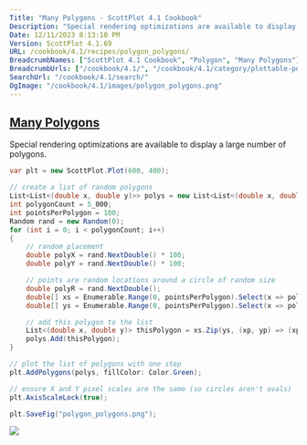 ```yaml
---
Title: "Many Polygons - ScottPlot 4.1 Cookbook"
Description: "Special rendering optimizations are available to display a large number of polygons."
Date: 12/11/2023 8:13:10 PM
Version: ScottPlot 4.1.69
URL: /cookbook/4.1/recipes/polygon_polygons/
BreadcrumbNames: ["ScottPlot 4.1 Cookbook", "Polygon", "Many Polygons"]
BreadcrumbUrls: ["/cookbook/4.1/", "/cookbook/4.1/category/plottable-polygon", "/cookbook/4.1/recipes/polygon_polygons/"]
SearchUrl: "/cookbook/4.1/search/"
OgImage: "/cookbook/4.1/images/polygon_polygons.png"
---
```


<h2><a id='many-polygons' href='/cookbook/4.1/recipes/polygon_polygons/'>Many Polygons</a></h2>

Special rendering optimizations are available to display a large number of polygons.

```cs
var plt = new ScottPlot.Plot(600, 400);

// create a list of random polygons
List<List<(double x, double y)>> polys = new List<List<(double x, double y)>>();
int polygonCount = 5_000;
int pointsPerPolygon = 100;
Random rand = new Random(0);
for (int i = 0; i < polygonCount; i++)
{
    // random placement
    double polyX = rand.NextDouble() * 100;
    double polyY = rand.NextDouble() * 100;

    // points are random locations around a circle of random size
    double polyR = rand.NextDouble();
    double[] xs = Enumerable.Range(0, pointsPerPolygon).Select(x => polyR * Math.Cos(2.0 * Math.PI * x / pointsPerPolygon) + polyX).ToArray();
    double[] ys = Enumerable.Range(0, pointsPerPolygon).Select(x => polyR * Math.Sin(2.0 * Math.PI * x / pointsPerPolygon) + polyY).ToArray();

    // add this polygon to the list
    List<(double x, double y)> thisPolygon = xs.Zip(ys, (xp, yp) => (xp, yp)).ToList();
    polys.Add(thisPolygon);
}

// plot the list of polygons with one step
plt.AddPolygons(polys, fillColor: Color.Green);

// ensure X and Y pixel scales are the same (so circles aren't ovals)
plt.AxisScaleLock(true);

plt.SaveFig("polygon_polygons.png");
```

<img src='../../images/polygon_polygons.png' class='d-block mx-auto my-5' />


